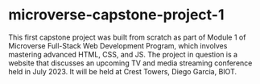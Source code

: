 # microverse-capstone-project-1
This first capstone project was built from scratch as part of Module 1 of Microverse Full-Stack Web Development Program, which involves mastering advanced HTML, CSS, and JS. The project in question is a website that discusses an upcoming TV and media streaming conference held in July 2023. It will be held at Crest Towers, Diego Garcia, BIOT.

